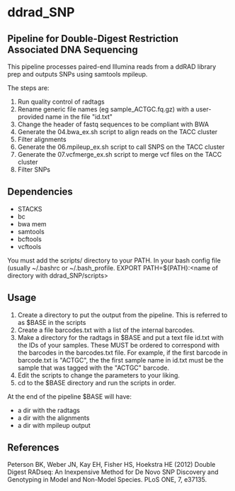# ddrad_SNP
## Pipeline for Double-Digest Restriction Associated DNA Sequencing

This pipeline processes paired-end Illumina reads from a ddRAD library prep and outputs SNPs using samtools mpileup. 

The steps are:

1. Run quality control of radtags 
2. Rename generic file names (eg sample_ACTGC.fq.gz) with a user-provided name in the file "id.txt"
3. Change the header of fastq sequences to be compliant with BWA
4. Generate the 04.bwa_ex.sh script to align reads on the TACC cluster 
5. Filter alignments 
6. Generate the 06.mpileup_ex.sh script to call SNPS on the TACC cluster 
7. Generate the 07.vcfmerge_ex.sh script to merge vcf files on the TACC cluster 
8. Filter SNPs 

## Dependencies
- STACKS
- bc
- bwa mem
- samtools
- bcftools
- vcftools 

You must add the scripts/ directory to your PATH. In your bash config file (usually ~/.bashrc or ~/.bash_profile.
EXPORT PATH=${PATH}:<name of directory with ddrad_SNP/scripts>

## Usage
1. Create a directory to put the output from the pipeline. This is referred to as $BASE in the scripts
2. Create a file barcodes.txt with a list of the internal barcodes.
3. Make a directory for the radtags in $BASE and put a text file id.txt with the IDs of your samples. These MUST be ordered to correspond with the barcodes in the barcodes.txt file.
For example, if the first barcode in barcode.txt is "ACTGC", the the first sample name in id.txt must be the sample that was tagged with the "ACTGC" barcode.
4. Edit the scripts to change the parameters to your liking.
5. cd to the $BASE directory and run the scripts in order.

At the end of the pipeline $BASE will have:

- a dir with the radtags 
- a dir with the alignments
- a dir with mpileup output

## References
Peterson BK, Weber JN, Kay EH, Fisher HS, Hoekstra HE (2012) Double Digest RADseq: An Inexpensive Method for De Novo SNP Discovery and Genotyping in Model and Non-Model Species. PLoS ONE, 7, e37135.

